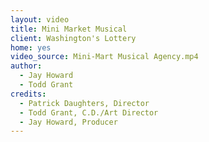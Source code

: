 ```yaml
---
layout: video
title: Mini Market Musical
client: Washington's Lottery
home: yes
video_source: Mini-Mart Musical Agency.mp4
author:
  - Jay Howard
  - Todd Grant
credits:
  - Patrick Daughters, Director
  - Todd Grant, C.D./Art Director
  - Jay Howard, Producer
---
```

